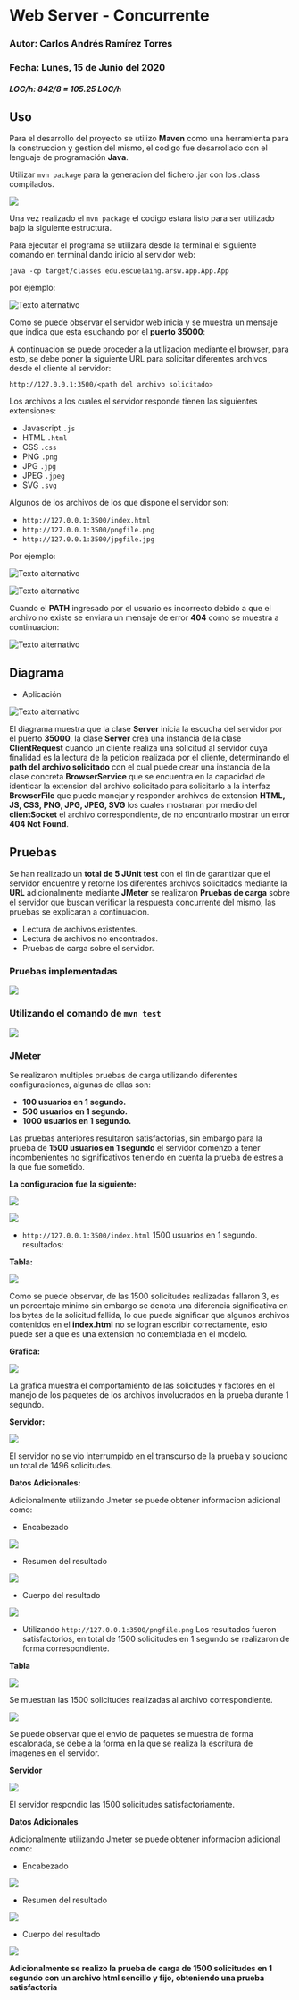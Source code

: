 # Web Server - Concurrente 
### Autor: Carlos Andrés Ramírez Torres
### Fecha: Lunes, 15 de Junio del 2020
##### LOC/h: 842/8 = 105.25 LOC/h

## Uso 

Para el desarrollo del proyecto se utilizo **Maven** como una herramienta para la construccion y gestion del mismo, el codigo fue desarrollado con el lenguaje de programación **Java**.

Utilizar `mvn package` para la generacion del fichero .jar con los .class compilados.

![](https://github.com/CAndresRa/ARSW-CuartoLaboratorio/blob/master/imgReadme/mvn%20package.png)

Una vez realizado el `mvn package` el codigo estara listo para ser utilizado bajo la siguiente estructura.

Para ejecutar el programa se utilizara desde la terminal el siguiente comando en terminal dando inicio al servidor web:

`java -cp target/classes edu.escuelaing.arsw.app.App.App`
 
por ejemplo:

![Texto alternativo](https://github.com/CAndresRa/ARSW-CuartoLaboratorio/blob/master/imgReadme/uso.png)

Como se puede observar el servidor web inicia y se muestra un mensaje que indica que esta esuchando por el **puerto 35000**:

A continuacion se puede proceder a la utilizacion mediante el browser, para esto, se debe poner la siguiente URL para solicitar diferentes archivos desde el cliente al servidor:

`http://127.0.0.1:3500/<path del archivo solicitado>`

Los archivos a los cuales el servidor responde tienen las siguientes extensiones:

* Javascript `.js`
* HTML `.html`
* CSS `.css`
* PNG `.png`
* JPG `.jpg`
* JPEG `.jpeg`
* SVG `.svg`

Algunos de los archivos de los que dispone el servidor son:

* `http://127.0.0.1:3500/index.html`
* `http://127.0.0.1:3500/pngfile.png`
* `http://127.0.0.1:3500/jpgfile.jpg`

Por ejemplo:

![Texto alternativo](https://github.com/CAndresRa/ARSW-CuartoLaboratorio/blob/master/imgReadme/browser1.png)

![Texto alternativo](https://github.com/CAndresRa/ARSW-CuartoLaboratorio/blob/master/imgReadme/browser2.png)

Cuando el **PATH** ingresado por el usuario es incorrecto debido a que el archivo no existe se enviara un mensaje de error **404** como se muestra a continuacion:

![Texto alternativo](https://github.com/CAndresRa/ARSW-CuartoLaboratorio/blob/master/imgReadme/Error%20404.png)


## Diagrama

* Aplicación 

![Texto alternativo](https://github.com/CAndresRa/ARSW-CuartoLaboratorio/blob/master/imgReadme/Diagrama.png)

El diagrama muestra que la clase **Server** inicia la escucha del servidor por el puerto **35000**, la clase **Server** crea una instancia de la clase **ClientRequest** cuando un cliente realiza una solicitud al servidor cuya finalidad es la lectura de la peticion realizada por el cliente, determinando el **path del archivo solicitado** con el cual puede crear una instancia de la clase concreta **BrowserService** que se encuentra en la capacidad de identicar la extension del archivo solicitado para solicitarlo a la interfaz **BrowserFile** que puede manejar y responder archivos de extension **HTML, JS, CSS, PNG, JPG, JPEG, SVG** los cuales mostraran por medio del **clientSocket** el archivo correspondiente, de no encontrarlo mostrar un error **404 Not Found**.

## Pruebas 

Se han realizado un **total de 5 JUnit test** con el fin de garantizar que el servidor encuentre y retorne los diferentes archivos solicitados mediante la **URL** adicionalmente mediante **JMeter** se realizaron **Pruebas de carga** sobre el servidor que buscan verificar la respuesta concurrente del mismo, las pruebas se explicaran a continuacion.

* Lectura de archivos existentes.
* Lectura de archivos no encontrados.
* Pruebas de carga sobre el servidor.

### Pruebas implementadas

![](https://github.com/CAndresRa/ARSW-CuartoLaboratorio/blob/master/imgReadme/Screen%20Shot%202020-06-15%20at%207.40.32%20PM.png)

### Utilizando el comando de `mvn test`

![](https://github.com/CAndresRa/ARSW-CuartoLaboratorio/blob/master/imgReadme/mvn%20test.png)

### JMeter

Se realizaron multiples pruebas de carga utilizando diferentes configuraciones, algunas de ellas son:

* **100 usuarios en 1 segundo.**
* **500 usuarios en 1 segundo.**
* **1000 usuarios en 1 segundo.**

Las pruebas anteriores resultaron satisfactorias, sin embargo para la prueba de **1500 usuarios en 1 segundo** el servidor comenzo a tener incombenientes no significativos teniendo en cuenta la prueba de estres a la que fue sometido.

**La configuracion fue la siguiente:**

![](https://github.com/CAndresRa/ARSW-CuartoLaboratorio/blob/master/imgReadme/config1.png)

![](https://github.com/CAndresRa/ARSW-CuartoLaboratorio/blob/master/imgReadme/CONFIG2.png)

* `http://127.0.0.1:3500/index.html` 1500 usuarios en 1 segundo. resultados:

**Tabla:**

![](https://github.com/CAndresRa/ARSW-CuartoLaboratorio/blob/master/imgReadme/Tablehtml.png)

Como se puede observar, de las 1500 solicitudes realizadas fallaron 3, es un porcentaje minimo sin embargo se denota una diferencia significativa en los bytes de la solicitud fallida, lo que puede significar que algunos archivos contenidos en el **index.html** no se logran escribir correctamente, esto puede ser a que es una extension no contemblada en el modelo.

**Grafica:**

![](https://github.com/CAndresRa/ARSW-CuartoLaboratorio/blob/master/imgReadme/GraficosHtml.png)

La grafica muestra el comportamiento de las solicitudes y factores en el manejo de los paquetes de los archivos involucrados en la prueba durante 1 segundo.

**Servidor:**

![](https://github.com/CAndresRa/ARSW-CuartoLaboratorio/blob/master/imgReadme/TerminalHtml.png)

El servidor no se vio interrumpido en el transcurso de la prueba y soluciono un total de 1496 solicitudes.

**Datos Adicionales:**

Adicionalmente utilizando Jmeter se puede obtener informacion adicional como:

* Encabezado

![](https://github.com/CAndresRa/ARSW-CuartoLaboratorio/blob/master/imgReadme/EncabezadoHTML.png)

* Resumen del resultado 

![](https://github.com/CAndresRa/ARSW-CuartoLaboratorio/blob/master/imgReadme/SamplerResultHtml.png)

* Cuerpo del resultado

![](https://github.com/CAndresRa/ARSW-CuartoLaboratorio/blob/master/imgReadme/ResponseDataIndexHtml.png)


* Utilizando `http://127.0.0.1:3500/pngfile.png` Los resultados fueron satisfactorios, en total de 1500 solicitudes en 1 segundo se realizaron de forma correspondiente.

**Tabla**

![](https://github.com/CAndresRa/ARSW-CuartoLaboratorio/blob/master/imgReadme/tablePng.png)

Se muestran las 1500 solicitudes realizadas al archivo correspondiente.

![](https://github.com/CAndresRa/ARSW-CuartoLaboratorio/blob/master/imgReadme/GraficaPNG.png)

Se puede observar que el envio de paquetes se muestra de forma escalonada, se debe a la forma en la que se realiza la escritura de imagenes en el servidor.

**Servidor** 

![](https://github.com/CAndresRa/ARSW-CuartoLaboratorio/blob/master/imgReadme/Terminal1500.png)

El servidor respondio las 1500 solicitudes satisfactoriamente.

**Datos Adicionales**

Adicionalmente utilizando Jmeter se puede obtener informacion adicional como:

* Encabezado

![](https://github.com/CAndresRa/ARSW-CuartoLaboratorio/blob/master/imgReadme/hEADERpNG.png)

* Resumen del resultado 

![](https://github.com/CAndresRa/ARSW-CuartoLaboratorio/blob/master/imgReadme/SampleResulPNG.png)

* Cuerpo del resultado

![](https://github.com/CAndresRa/ARSW-CuartoLaboratorio/blob/master/imgReadme/BodyPng.png)

**Adicionalmente se realizo la prueba de carga de 1500 solicitudes en 1 segundo con un archivo html sencillo y fijo, obteniendo una prueba satisfactoria**

